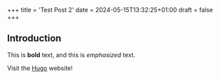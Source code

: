 +++
title = 'Test Post 2'
date = 2024-05-15T13:32:25+01:00
draft = false
+++

## Introduction

This is **bold** text, and this is *emphasized* text.

Visit the [Hugo](https://gohugo.io) website!
